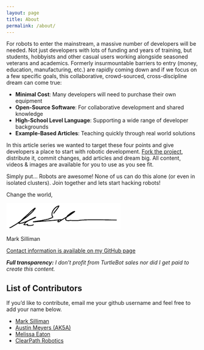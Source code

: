 ```yaml
---
layout: page
title: About
permalink: /about/
---
```


For robots to enter the mainstream, a massive number of developers will be needed. Not just developers with lots of funding and years of training, but students, hobbyists and other casual users working alongside seasoned veterans and academics. Formerly insurmountable barriers to entry (money, education, manufacturing, etc.) are rapidly coming down and if we focus on a few specific goals, this collaborative, crowd-sourced, cross-discipline dream can come true:

- **Minimal Cost**: Many developers will need to purchase their own equipment
- **Open-Source Software**: For collaborative development and shared knowledge
- **High-School Level Language**:  Supporting a wide range of developer backgrounds
- **Example-Based Articles**: Teaching quickly through real world solutions

In this article series we wanted to target these four points and give developers a place to start with robotic development. [Fork the project](https://github.com/markwsilliman/turtlebot-tutorial), distribute it, commit changes, add articles and dream big. All content, videos & images are available for you to use as you see fit.

Simply put... Robots are awesome! None of us can do this alone (or even in isolated clusters). Join together and lets start hacking robots!

Change the world, 

![Signature](/assets/sig.png)

Mark Silliman

[Contact information is available on my GitHub page](https://github.com/markwsilliman)

***Full transparency:** I don’t profit from TurtleBot sales nor did I get paid to create this content.*

## List of Contributors

If you’d like to contribute, email me your github username and feel free to add your name below.

* [Mark Silliman](https://github.com/markwsilliman)
* [Austin Meyers (AK5A)](https://github.com/ak5a)
* [Melissa Eaton](https://github.com/MustangSally12)
* [ClearPath Robotics](https://github.com/clearpathrobotics)
